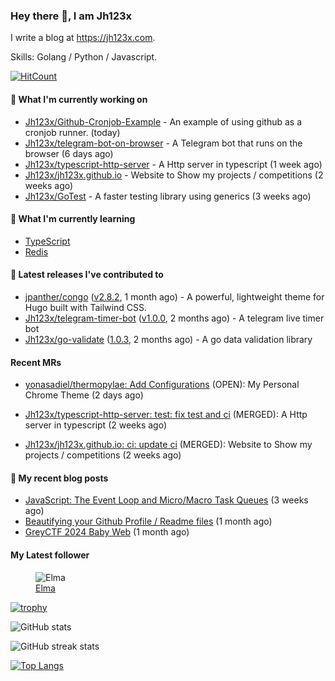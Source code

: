 ### Hey there 👋, I am Jh123x

I write a blog at https://jh123x.com.

Skills: Golang / Python / Javascript.

[![HitCount](https://hits.dwyl.com/jh123x/jh123x.svg?style=flat-square)](http://hits.dwyl.com/jh123x/jh123x)

#### 👷 What I'm currently working on

- [Jh123x/Github-Cronjob-Example](https://github.com/Jh123x/Github-Cronjob-Example) - An example of using github as a cronjob runner. (today)
- [Jh123x/telegram-bot-on-browser](https://github.com/Jh123x/telegram-bot-on-browser) - A Telegram bot that runs on the browser (6 days ago)
- [Jh123x/typescript-http-server](https://github.com/Jh123x/typescript-http-server) - A Http server in typescript (1 week ago)
- [Jh123x/jh123x.github.io](https://github.com/Jh123x/jh123x.github.io) - Website to Show my projects / competitions (2 weeks ago)
- [Jh123x/GoTest](https://github.com/Jh123x/GoTest) - A faster testing library using generics (3 weeks ago)

#### 🌱 What I'm currently learning
- [TypeScript](https://www.typescriptlang.org/ "TypeScript Language")
- [Redis](https://redis.io/ "Redis")

#### 🔭 Latest releases I've contributed to

- [jpanther/congo](https://github.com/jpanther/congo) ([v2.8.2](https://github.com/jpanther/congo/releases/tag/v2.8.2), 1 month ago) - A powerful, lightweight theme for Hugo built with Tailwind CSS.
- [Jh123x/telegram-timer-bot](https://github.com/Jh123x/telegram-timer-bot) ([v1.0.0](https://github.com/Jh123x/telegram-timer-bot/releases/tag/v1.0.0), 2 months ago) - A telegram live timer bot
- [Jh123x/go-validate](https://github.com/Jh123x/go-validate) ([1.0.3](https://github.com/Jh123x/go-validate/releases/tag/1.0.3), 2 months ago) - A go data validation library

#### Recent MRs


-    [yonasadiel/thermopylae: Add Configurations](https://github.com/yonasadiel/thermopylae/pull/1) (OPEN): My Personal Chrome Theme (2 days ago)

-    [Jh123x/typescript-http-server: test: fix test and ci](https://github.com/Jh123x/typescript-http-server/pull/1) (MERGED): A Http server in typescript (2 weeks ago)

-    [Jh123x/jh123x.github.io: ci: update ci](https://github.com/Jh123x/jh123x.github.io/pull/13) (MERGED): Website to Show my projects / competitions (2 weeks ago)


#### 📜 My recent blog posts

- [JavaScript: The Event Loop and Micro/Macro Task Queues](https://jh123x.com/blog/2024/learning-more-about-javascript/) (3 weeks ago)
- [Beautifying your Github Profile / Readme files](https://jh123x.com/blog/2024/beautifying-your-github-page/) (1 month ago)
- [GreyCTF 2024 Baby Web](https://jh123x.com/blog/2024/greyctf24-baby-web/) (1 month ago)

#### My Latest follower


<figure>
  <img src="https://avatars.githubusercontent.com/u/76640319?u=1e7343ab8580c4ddafa6ebbb5a0f4cbb51383ad3&amp;v=4" alt="Elma"/>
  <figcaption><a href="https://github.com/caprinux">Elma</a></figcaption>
</figure>


[![trophy](https://github-profile-trophy.vercel.app/?username=Jh123x)](https://github.com/ryo-ma/github-profile-trophy)

![GitHub stats](https://github-readme-stats.vercel.app/api?username=Jh123x&show_icons=true)  

![GitHub streak stats](https://streak-stats.demolab.com/?user=Jh123x)  

[![Top Langs](https://github-readme-stats.vercel.app/api/top-langs/?username=Jh123x)](https://github.com/anuraghazra/github-readme-stats)
